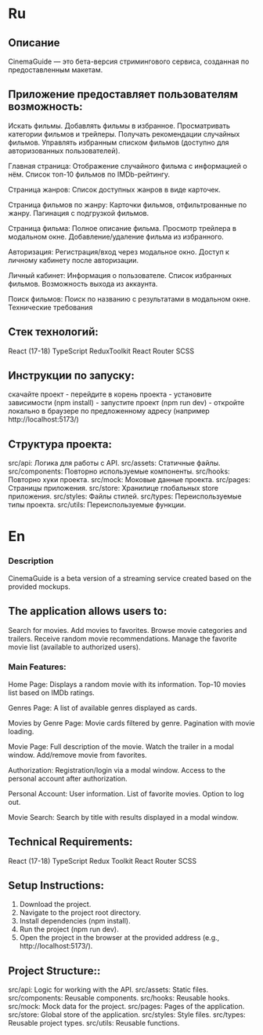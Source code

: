 # Ru

## Описание

CinemaGuide — это бета-версия стримингового сервиса, созданная по предоставленным макетам.

## Приложение предоставляет пользователям возможность:

Искать фильмы.
Добавлять фильмы в избранное.
Просматривать категории фильмов и трейлеры.
Получать рекомендации случайных фильмов.
Управлять избранным списком фильмов (доступно для авторизованных пользователей).

Главная страница:
Отображение случайного фильма с информацией о нём.
Список топ-10 фильмов по IMDb-рейтингу.

Страница жанров:
Список доступных жанров в виде карточек.

Страница фильмов по жанру:
Карточки фильмов, отфильтрованные по жанру.
Пагинация с подгрузкой фильмов.

Страница фильма:
Полное описание фильма.
Просмотр трейлера в модальном окне.
Добавление/удаление фильма из избранного.

Авторизация:
Регистрация/вход через модальное окно.
Доступ к личному кабинету после авторизации.

Личный кабинет:
Информация о пользователе.
Список избранных фильмов.
Возможность выхода из аккаунта.

Поиск фильмов:
Поиск по названию с результатами в модальном окне.
Технические требования

## Стек технологий:

React (17-18)
TypeScript
ReduxToolkit
React Router
SCSS

## Инструкции по запуску:

скачайте проект - перейдите в корень проекта - установите зависимости (npm install) - запустите проект (npm run dev) - откройте локально в браузере по предложенному адресу (например http://localhost:5173/)

## Структура проекта:

src/api: Логика для работы с API.
src/assets: Статичные файлы.
src/components: Повторно используемые компоненты.
src/hooks: Повторно хуки проекта.
src/mock: Моковые данные проекта.
src/pages: Страницы приложения.
src/store: Хранилице глобальных store приложения.
src/styles: Файлы стилей.
src/types: Переиспользуемые типы проекта.
src/utils: Переиспользуемые функции.

# En

### Description

CinemaGuide is a beta version of a streaming service created based on the provided mockups.

## The application allows users to:

Search for movies.
Add movies to favorites.
Browse movie categories and trailers.
Receive random movie recommendations.
Manage the favorite movie list (available to authorized users).

### Main Features:

Home Page:
Displays a random movie with its information.
Top-10 movies list based on IMDb ratings.

Genres Page:
A list of available genres displayed as cards.

Movies by Genre Page:
Movie cards filtered by genre.
Pagination with movie loading.

Movie Page:
Full description of the movie.
Watch the trailer in a modal window.
Add/remove movie from favorites.

Authorization:
Registration/login via a modal window.
Access to the personal account after authorization.

Personal Account:
User information.
List of favorite movies.
Option to log out.

Movie Search:
Search by title with results displayed in a modal window.

## Technical Requirements:

React (17-18)
TypeScript
Redux Toolkit
React Router
SCSS

## Setup Instructions:

1. Download the project.
2. Navigate to the project root directory.
3. Install dependencies (npm install).
4. Run the project (npm run dev).
5. Open the project in the browser at the provided address (e.g., http://localhost:5173/).

## Project Structure::

src/api: Logic for working with the API.
src/assets: Static files.
src/components: Reusable components.
src/hooks: Reusable hooks.
src/mock: Mock data for the project.
src/pages: Pages of the application.
src/store: Global store of the application.
src/styles: Style files.
src/types: Reusable project types.
src/utils: Reusable functions.
